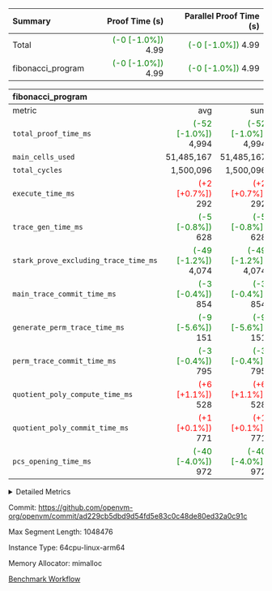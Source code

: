 | Summary | Proof Time (s) | Parallel Proof Time (s) |
|:---|---:|---:|
| Total | <span style='color: green'>(-0 [-1.0%])</span> 4.99 | <span style='color: green'>(-0 [-1.0%])</span> 4.99 |
| fibonacci_program | <span style='color: green'>(-0 [-1.0%])</span> 4.99 | <span style='color: green'>(-0 [-1.0%])</span> 4.99 |


| fibonacci_program |||||
|:---|---:|---:|---:|---:|
|metric|avg|sum|max|min|
| `total_proof_time_ms ` | <span style='color: green'>(-52 [-1.0%])</span> 4,994 | <span style='color: green'>(-52 [-1.0%])</span> 4,994 | <span style='color: green'>(-52 [-1.0%])</span> 4,994 | <span style='color: green'>(-52 [-1.0%])</span> 4,994 |
| `main_cells_used     ` |  51,485,167 |  51,485,167 |  51,485,167 |  51,485,167 |
| `total_cycles        ` |  1,500,096 |  1,500,096 |  1,500,096 |  1,500,096 |
| `execute_time_ms     ` | <span style='color: red'>(+2 [+0.7%])</span> 292 | <span style='color: red'>(+2 [+0.7%])</span> 292 | <span style='color: red'>(+2 [+0.7%])</span> 292 | <span style='color: red'>(+2 [+0.7%])</span> 292 |
| `trace_gen_time_ms   ` | <span style='color: green'>(-5 [-0.8%])</span> 628 | <span style='color: green'>(-5 [-0.8%])</span> 628 | <span style='color: green'>(-5 [-0.8%])</span> 628 | <span style='color: green'>(-5 [-0.8%])</span> 628 |
| `stark_prove_excluding_trace_time_ms` | <span style='color: green'>(-49 [-1.2%])</span> 4,074 | <span style='color: green'>(-49 [-1.2%])</span> 4,074 | <span style='color: green'>(-49 [-1.2%])</span> 4,074 | <span style='color: green'>(-49 [-1.2%])</span> 4,074 |
| `main_trace_commit_time_ms` | <span style='color: green'>(-3 [-0.4%])</span> 854 | <span style='color: green'>(-3 [-0.4%])</span> 854 | <span style='color: green'>(-3 [-0.4%])</span> 854 | <span style='color: green'>(-3 [-0.4%])</span> 854 |
| `generate_perm_trace_time_ms` | <span style='color: green'>(-9 [-5.6%])</span> 151 | <span style='color: green'>(-9 [-5.6%])</span> 151 | <span style='color: green'>(-9 [-5.6%])</span> 151 | <span style='color: green'>(-9 [-5.6%])</span> 151 |
| `perm_trace_commit_time_ms` | <span style='color: green'>(-3 [-0.4%])</span> 795 | <span style='color: green'>(-3 [-0.4%])</span> 795 | <span style='color: green'>(-3 [-0.4%])</span> 795 | <span style='color: green'>(-3 [-0.4%])</span> 795 |
| `quotient_poly_compute_time_ms` | <span style='color: red'>(+6 [+1.1%])</span> 528 | <span style='color: red'>(+6 [+1.1%])</span> 528 | <span style='color: red'>(+6 [+1.1%])</span> 528 | <span style='color: red'>(+6 [+1.1%])</span> 528 |
| `quotient_poly_commit_time_ms` | <span style='color: red'>(+1 [+0.1%])</span> 771 | <span style='color: red'>(+1 [+0.1%])</span> 771 | <span style='color: red'>(+1 [+0.1%])</span> 771 | <span style='color: red'>(+1 [+0.1%])</span> 771 |
| `pcs_opening_time_ms ` | <span style='color: green'>(-40 [-4.0%])</span> 972 | <span style='color: green'>(-40 [-4.0%])</span> 972 | <span style='color: green'>(-40 [-4.0%])</span> 972 | <span style='color: green'>(-40 [-4.0%])</span> 972 |



<details>
<summary>Detailed Metrics</summary>

| group | num_segments | keygen_time_ms | commit_exe_time_ms |
| --- | --- | --- | --- |
| fibonacci_program | 1 | 405 | 5 | 

| group | air_name | quotient_deg | interactions | constraints |
| --- | --- | --- | --- | --- |
| fibonacci_program | AccessAdapterAir<16> | 4 | 5 | 11 | 
| fibonacci_program | AccessAdapterAir<2> | 4 | 5 | 11 | 
| fibonacci_program | AccessAdapterAir<32> | 4 | 5 | 11 | 
| fibonacci_program | AccessAdapterAir<4> | 4 | 5 | 11 | 
| fibonacci_program | AccessAdapterAir<64> | 4 | 5 | 11 | 
| fibonacci_program | AccessAdapterAir<8> | 4 | 5 | 11 | 
| fibonacci_program | BitwiseOperationLookupAir<8> | 2 | 2 | 4 | 
| fibonacci_program | MemoryMerkleAir<8> | 4 | 4 | 38 | 
| fibonacci_program | PersistentBoundaryAir<8> | 4 | 3 | 5 | 
| fibonacci_program | PhantomAir | 4 | 3 | 4 | 
| fibonacci_program | Poseidon2PeripheryAir<BabyBearParameters>, 1> | 2 | 1 | 286 | 
| fibonacci_program | ProgramAir | 1 | 1 | 4 | 
| fibonacci_program | RangeTupleCheckerAir<2> | 1 | 1 | 4 | 
| fibonacci_program | Rv32HintStoreAir | 4 | 18 | 23 | 
| fibonacci_program | VariableRangeCheckerAir | 1 | 1 | 4 | 
| fibonacci_program | VmAirWrapper<Rv32BaseAluAdapterAir, BaseAluCoreAir<4, 8> | 4 | 20 | 31 | 
| fibonacci_program | VmAirWrapper<Rv32BaseAluAdapterAir, LessThanCoreAir<4, 8> | 4 | 18 | 36 | 
| fibonacci_program | VmAirWrapper<Rv32BaseAluAdapterAir, ShiftCoreAir<4, 8> | 4 | 24 | 85 | 
| fibonacci_program | VmAirWrapper<Rv32BranchAdapterAir, BranchEqualCoreAir<4> | 4 | 11 | 17 | 
| fibonacci_program | VmAirWrapper<Rv32BranchAdapterAir, BranchLessThanCoreAir<4, 8> | 4 | 13 | 32 | 
| fibonacci_program | VmAirWrapper<Rv32CondRdWriteAdapterAir, Rv32JalLuiCoreAir> | 4 | 10 | 15 | 
| fibonacci_program | VmAirWrapper<Rv32JalrAdapterAir, Rv32JalrCoreAir> | 4 | 16 | 16 | 
| fibonacci_program | VmAirWrapper<Rv32LoadStoreAdapterAir, LoadSignExtendCoreAir<4, 8> | 4 | 18 | 27 | 
| fibonacci_program | VmAirWrapper<Rv32LoadStoreAdapterAir, LoadStoreCoreAir<4> | 4 | 17 | 34 | 
| fibonacci_program | VmAirWrapper<Rv32MultAdapterAir, DivRemCoreAir<4, 8> | 4 | 25 | 76 | 
| fibonacci_program | VmAirWrapper<Rv32MultAdapterAir, MulHCoreAir<4, 8> | 4 | 24 | 23 | 
| fibonacci_program | VmAirWrapper<Rv32MultAdapterAir, MultiplicationCoreAir<4, 8> | 4 | 19 | 13 | 
| fibonacci_program | VmAirWrapper<Rv32RdWriteAdapterAir, Rv32AuipcCoreAir> | 4 | 12 | 11 | 
| fibonacci_program | VmConnectorAir | 4 | 5 | 9 | 

| group | air_name | segment | rows | prep_cols | perm_cols | main_cols | cells |
| --- | --- | --- | --- | --- | --- | --- | --- |
| fibonacci_program | AccessAdapterAir<8> | 0 | 32 |  | 12 | 17 | 928 | 
| fibonacci_program | BitwiseOperationLookupAir<8> | 0 | 65,536 | 3 | 8 | 2 | 655,360 | 
| fibonacci_program | MemoryMerkleAir<8> | 0 | 256 |  | 12 | 32 | 11,264 | 
| fibonacci_program | PersistentBoundaryAir<8> | 0 | 32 |  | 8 | 20 | 896 | 
| fibonacci_program | PhantomAir | 0 | 1 |  | 8 | 6 | 14 | 
| fibonacci_program | Poseidon2PeripheryAir<BabyBearParameters>, 1> | 0 | 256 |  | 8 | 300 | 78,848 | 
| fibonacci_program | ProgramAir | 0 | 4,096 |  | 8 | 10 | 73,728 | 
| fibonacci_program | RangeTupleCheckerAir<2> | 0 | 524,288 | 2 | 8 | 1 | 4,718,592 | 
| fibonacci_program | Rv32HintStoreAir | 0 | 4 |  | 24 | 32 | 224 | 
| fibonacci_program | VariableRangeCheckerAir | 0 | 262,144 | 2 | 8 | 1 | 2,359,296 | 
| fibonacci_program | VmAirWrapper<Rv32BaseAluAdapterAir, BaseAluCoreAir<4, 8> | 0 | 1,048,576 |  | 28 | 36 | 67,108,864 | 
| fibonacci_program | VmAirWrapper<Rv32BaseAluAdapterAir, LessThanCoreAir<4, 8> | 0 | 524,288 |  | 24 | 37 | 31,981,568 | 
| fibonacci_program | VmAirWrapper<Rv32BranchAdapterAir, BranchEqualCoreAir<4> | 0 | 262,144 |  | 16 | 26 | 11,010,048 | 
| fibonacci_program | VmAirWrapper<Rv32BranchAdapterAir, BranchLessThanCoreAir<4, 8> | 0 | 8 |  | 20 | 32 | 416 | 
| fibonacci_program | VmAirWrapper<Rv32CondRdWriteAdapterAir, Rv32JalLuiCoreAir> | 0 | 131,072 |  | 16 | 18 | 4,456,448 | 
| fibonacci_program | VmAirWrapper<Rv32JalrAdapterAir, Rv32JalrCoreAir> | 0 | 16 |  | 20 | 28 | 768 | 
| fibonacci_program | VmAirWrapper<Rv32LoadStoreAdapterAir, LoadStoreCoreAir<4> | 0 | 16 |  | 28 | 41 | 1,104 | 
| fibonacci_program | VmAirWrapper<Rv32RdWriteAdapterAir, Rv32AuipcCoreAir> | 0 | 8 |  | 16 | 20 | 288 | 
| fibonacci_program | VmConnectorAir | 0 | 2 | 1 | 12 | 5 | 34 | 

| group | segment | trace_gen_time_ms | total_proof_time_ms | total_cycles | total_cells | stark_prove_excluding_trace_time_ms | quotient_poly_compute_time_ms | quotient_poly_commit_time_ms | perm_trace_commit_time_ms | pcs_opening_time_ms | main_trace_commit_time_ms | main_cells_used | generate_perm_trace_time_ms | execute_time_ms |
| --- | --- | --- | --- | --- | --- | --- | --- | --- | --- | --- | --- | --- | --- | --- |
| fibonacci_program | 0 | 628 | 4,994 | 1,500,096 | 122,458,688 | 4,074 | 528 | 771 | 795 | 972 | 854 | 51,485,167 | 151 | 292 | 

</details>


Commit: https://github.com/openvm-org/openvm/commit/ad229cb5dbd9d54fd5e83c0c48de80ed32a0c91c

Max Segment Length: 1048476

Instance Type: 64cpu-linux-arm64

Memory Allocator: mimalloc

[Benchmark Workflow](https://github.com/openvm-org/openvm/actions/runs/13781438975)
